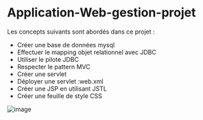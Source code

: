 # Application-Web-gestion-projet



Les concepts suivants sont abordés dans ce projet : 
   - Créer une base de données mysql 
   - Effectuer le mapping objet relationnel avec JDBC 
   - Utiliser le pilote JDBC 
   - Respecter le pattern MVC 
   - Créer une servlet 
   - Déployer une servlet :web.xml
   - Créer une JSP en utilisant JSTL 
   - Créer une feuille de style CSS 


![image](https://user-images.githubusercontent.com/45466806/59231859-11d7d680-8bda-11e9-8c5f-5bd7336dfe66.png)

